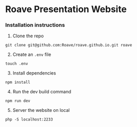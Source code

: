 # Roave Presentation Website

### Installation instructions

1. Clone the repo
```
git clone git@github.com:Roave/roave.github.io.git roave
```

2. Create an `.env` file
```
touch .env
```

3. Install dependencies

```
npm install
```

4. Run the dev build command
```
npm run dev
```

5. Server the website on local
```
php -S localhost:2233
```

